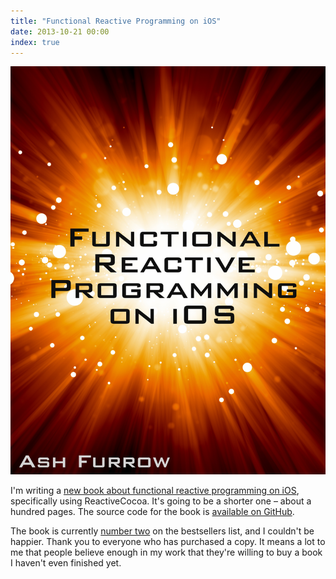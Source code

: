 ```yaml
---
title: "Functional Reactive Programming on iOS"
date: 2013-10-21 00:00
index: true
---
```


 ![](/img/import/blog/functional-reactive-programming-on-ios/52557A47E4BA43BE81BAD1DEFADFF6D3.png)

I'm writing a [new book about functional reactive programming on iOS](https://leanpub.com/iosfrp), specifically using ReactiveCocoa. It's going to be a shorter one – about a hundred pages. The source code for the book is [available on GitHub](https://github.com/AshFurrow/FunctionalReactivePixels).

The book is currently [number two](https://leanpub.com/bestsellers) on the bestsellers list, and I couldn't be happier. Thank you to everyone who has purchased a copy. It means a lot to me that people believe enough in my work that they're willing to buy a book I haven't even finished yet.

<!-- more -->
